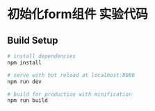 # 初始化form组件 实验代码

## Build Setup

``` bash
# install dependencies
npm install

# serve with hot reload at localhost:8080
npm run dev

# build for production with minification
npm run build
```

